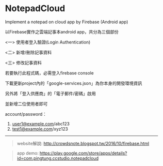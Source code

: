# NotepadCloud
Implement a notepad on cloud app by Firebase (Android app)

以Firebase實作之雲端記事本android app，共分為三個部份

<一> 使用者登入驗證(Login Authentication)

<二> 新增/刪除記事資料

<三> 修改記事資料

若要執行此程式碼，必需登入firebase console

下載更新project內的「google-services.json」為你本身的開發環境資訊

另外將「登入供應商」的「電子郵件/密碼」啟用

並新增二位使用者即可

account/password：

1. user1@example.com/abc123
2. test1@example.com/xyz123

--------------------------------------------

> website解說: 
http://crowdsnote.blogspot.tw/2016/10/firebase.html

> app demo:
https://play.google.com/store/apps/details?id=com.pingtung.ccstudio.notepadcloud
